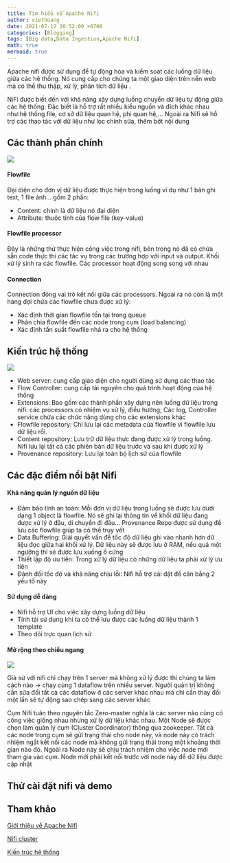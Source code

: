 ```yaml
---
title: Tìm hiểu về Apache Nifi
author: viethoang
date: 2021-07-12 20:52:00 +0700
categories: [Blogging]
tags: [Big data,Data Ingestion,Apache Nifi]
math: true
mermaid: true
---
```


Apache nifi được sử dụng để tự động hóa và kiểm soát các luồng dữ liệu giữa các hệ thống. Nó cung cấp cho chúng ta một giao diện trên nền web mà có thể thu thập, xử lý, phân tích dữ liệu .

NiFi được biết đến với khả năng xây dựng luồng chuyển dữ liệu tự động giữa các hệ thống. Đặc biết là hỗ trợ rất nhiều kiểu nguồn và đích khác nhau như:hệ thống file, cơ sở dữ liệu quan hệ, phi quan hệ,... Ngoài ra Nifi sẽ hỗ trợ các thao tác với dữ liệu như lọc chỉnh sửa, thêm bớt nội dung
## Các thành phần chính
![](https://static.wixstatic.com/media/584b7d_ba693d9cf71249c3bf61b3bcfb1a4575~mv2.jpg/v1/fill/w_1599,h_776,al_c,q_90/584b7d_ba693d9cf71249c3bf61b3bcfb1a4575~mv2.webp)
#### Flowfile
Đại diện cho đơn vị dữ liệu được thực hiện trong luồng ví dụ như 1 bản ghi text, 1 file ảnh...	gồm 2 phần:
* Content: chính là dữ liệu nó đại diện
* Attribute: thuộc tính của flow file (key-value)


#### Flowfile processor
Đây là 	những thứ thực hiện công việc trong nifi, bên trong nó đã có chứa sẵn code thực thi các tác vụ trong các trường hợp với input và output. Khối xử lý sinh ra các flowfile. Các processor hoạt động song song với nhau


#### Connection
Connection đóng vai trò kết nối giữa các processors. Ngoài ra nó còn là một hàng đợi chứa các flowfile chưa được xử lý:
* Xác định thời gian flowfile tồn tại trong queue
* Phân chia flowfile đến các node trong cụm (load balancing)
* Xác định tần suất flowfile nhả ra cho hệ thống


## Kiến trúc hệ thống
![](https://nifi.apache.org/docs/nifi-docs/html/images/zero-leader-node.png)
* Web server: cung cấp giao diện cho người dùng sử dụng các thao tác
* Flow Controller: cung cấp tài nguyên cho quá trình hoạt động của hệ thống
* Extensions: Bao gồm các thành phần xây dựng nên luồng dữ liệu trong nifi: các processors có nhiệm vụ xử lý, điều hướng; Các log, Controller service chứa các chức năng dùng cho các extensions khác
* Flowfile repository: Chỉ lưu lại các metadata của flowfile vì flowfile lưu dữ liệu rồi.
* Content repository: Lưu trữ dữ liệu thực đang được xử lý trong luồng. Nifi lưu lại tất cả các phiên bản dữ liệu trước và sau khi được xử lý
* Provenance repository: Lưu lại toàn bộ lịch sử của flowfile


## Các đặc điểm nổi bật Nifi
#### Khả năng quản lý nguồn dữ liệu
* Đảm bảo tính an toàn: Mỗi đơn vị dữ liệu trong luồng sẽ được lưu dưới dạng 1 object là flowfile. Nó sẽ ghi lại thông tin về khối dữ liệu đang được xử lý ở đâu, di chuyển đi đâu... Provenance Repo được sử dụng để lưu các flowfile giúp ta có thể truy vết
* Data Buffering: Giải quyết vấn đề tốc độ dữ liệu ghi vào nhanh hơn dữ liệu đọc giữa hai khối xử lý. Dữ liệu này sẽ được lưu ở RAM, nếu quá một ngưỡng thì sẽ được lưu xuống ổ cứng
* Thiết lập độ ưu tiên: Trong xử lý dữ liệu có những dữ liệu ta phải xử lý ưu tiên
* Đánh đổi tốc độ và khả năng chịu lỗi: Nifi hỗ trợ cài đặt để cân bằng 2 yếu tố này

#### Sử dụng dễ dàng
* Nifi hỗ trợ UI cho việc xây dựng luồng dữ liệu
* Tính tái sử dụng khi ta có thể lưu được các luồng dữ liệu thành 1 template
* Theo dõi trực quan lịch sử

#### Mở rộng theo chiều ngang
![](https://docs.cloudera.com/HDPDocuments/HDF3/HDF-3.0.2/bk_administration/content/figures/1/images/zero-master-cluster-http-access.png)

Giả sử với nifi chỉ chạy trên 1 server mà không xử lý được thì chúng ta làm cách nào -> chạy cùng 1 dataflow trên nhiều server. Người quản trị không cần sửa đổi tất cả các dataflow ở các server khác nhau mà chỉ cần thay đổi một lần sẽ tự động sao chép sang các server khác

Cụm Nifi tuân theo nguyên tắc Zero-master nghĩa là các server nào cũng có công việc giống nhau nhưng xử lý dữ liệu khác nhau. Một Node sẽ được chọn làm quản lý cụm (Cluster Coordinator) thông qua zookeeper. Tất cả các node trong cụm sẽ gửi trạng thái cho node này, và node này có trách nhiệm ngắt kết nối các node mà không gửi trạng thái trong một khoảng thời gian nào đó. Ngoài ra Node này sẽ chịu trách nhiệm cho việc node mới tham gia vào cụm. Node mới phải kết nối trước với node này để dữ liệu được cập nhật	
## Thử cài đặt nifi và demo

## Tham khảo
[Giới thiệu về Apache Nifi](https://www.facebook.com/notes/c%E1%BB%99ng-%C4%91%E1%BB%93ng-big-data-vi%E1%BB%87t-nam/gi%E1%BB%9Bi-thi%E1%BB%87u-apache-nifi/490889681789887/)

[Nifi cluster](https://docs.cloudera.com/HDPDocuments/HDF3/HDF-3.0.2/bk_administration/content/clustering.html)

[Kiến trúc hệ thống](https://www.facebook.com/hashtag/ApacheNiFi/?__gid__=478683439677178)
